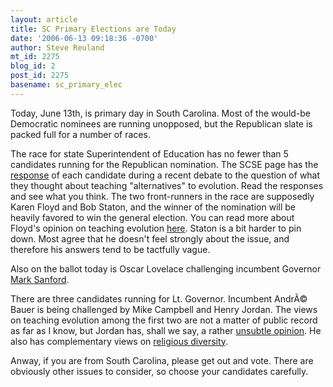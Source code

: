 ```yaml
---
layout: article
title: SC Primary Elections are Today
date: '2006-06-13 09:18:36 -0700'
author: Steve Reuland
mt_id: 2275
blog_id: 2
post_id: 2275
basename: sc_primary_elec
---
```

Today, June 13th, is primary day in South Carolina.  Most of the would-be Democratic nominees are running unopposed, but the Republican slate is packed full for a number of races.  

The race for state Superintendent of Education has no fewer than 5 candidates running for the Republican nomination.  The SCSE page has the [response](http://www.sc-scied.org/EE/index.php/scied/comments/education_candidates/) of each candidate during a recent debate to the question of what they thought about teaching "alternatives" to evolution.  Read the responses and see what you think.  The two front-runners in the race are supposedly Karen Floyd and Bob Staton, and the winner of the nomination will be heavily favored to win the general election.  You can read more about Floyd's opinion on teaching evolution [here](http://scpie.org/FeatureArticle.asp?ArticleID=17).  Staton is a bit harder to pin down.  Most agree that he doesn't feel strongly about the issue, and therefore his answers tend to be tactfully vague.

Also on the ballot today is Oscar Lovelace challenging incumbent Governor [Mark Sanford](/archives/2006/01/two-mosquitoes-1.html).  

There are three candidates running for Lt. Governor.  Incumbent AndrÃ© Bauer is being challenged by Mike Campbell and Henry Jordan.  The views on teaching evolution among the first two are not a matter of public record as far as I know, but Jordan has, shall we say, a rather [unsubtle opinion](http://www.charleston.net/stories/default_pf.aspx?newsID=84687).  He also has complementary views on [religious diversity](http://www.scpronet.com/point/9710/p03.html).         

Anway, if you are from South Carolina, please get out and vote.  There are obviously other issues to consider, so choose your candidates carefully.
